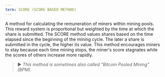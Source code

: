 ```yaml
---
term: SCORE (SCORE BASED METHOD)
---
```


A method for calculating the remuneration of miners within mining pools. This reward system is proportional but weighted by the time at which the share is submitted. The SCORE method values shares based on the time elapsed since the beginning of the mining cycle. The later a share is submitted in the cycle, the higher its value. This method encourages miners to stay because each time mining stops, the miner's score stagnates while the scores of others increase more rapidly.

> ► *This method is sometimes also called "Bitcoin Pooled Mining" (BPM).*